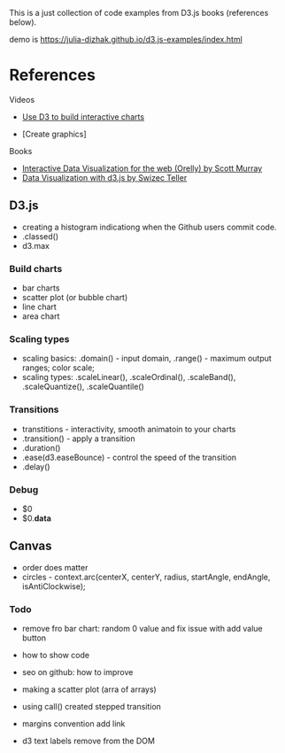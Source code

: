 This is a just collection of code examples from D3.js books (references below).

demo is https://julia-dizhak.github.io/d3.js-examples/index.html

# References

Videos
* [Use D3 to build interactive charts](https://egghead.io/courses/use-d3-v3-to-build-interactive-charts-with-javascript)

* [Create graphics]


Books
* [Interactive Data Visualization for the web (Orelly) by Scott Murray](http://shop.oreilly.com/product/0636920026938.do)
* [Data Visualization with d3.js by Swizec Teller](https://www.packtpub.com/web-development/data-visualization-d3js)


## D3.js
* creating a histogram indicationg when the Github users commit code.
* .classed()
* d3.max

### Build charts
* bar charts
* scatter plot (or bubble chart)
* line chart 
* area chart 


### Scaling types
* scaling basics: .domain() - input domain, .range() - maximum output ranges; color scale; 
* scaling types: .scaleLinear(), .scaleOrdinal(), .scaleBand(), .scaleQuantize(), .scaleQuantile()


### Transitions
* transtitions - interactivity, smooth animatoin to your charts
* .transition() - apply a transition
* .duration()
* .ease(d3.easeBounce) - control the speed of the transition
* .delay()


### Debug
* $0
* $0.__data__


## Canvas
* order does matter
* circles - context.arc(centerX, centerY, radius, startAngle, endAngle, isAntiClockwise);


### Todo
* remove fro bar chart: random 0 value and fix issue with add value button
* how to show code
* seo on github: how to improve

* making a scatter plot (arra of arrays)
* using call() created stepped transition
* margins convention add link
* d3 text labels remove from the DOM


